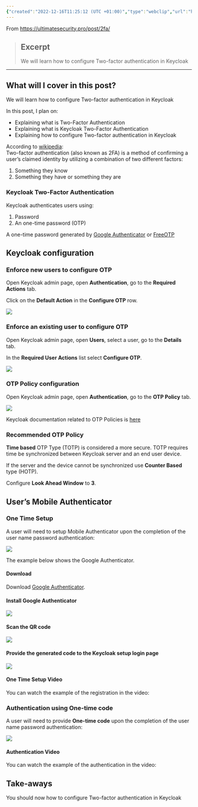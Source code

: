 ```yaml
---
{"created":"2022-12-16T11:25:12 (UTC +01:00)","type":"webclip","url":"https://ultimatesecurity.pro/post/2fa/","author":"ultimatesecurity","dg-publish":true,"topics":["Keycloak"],"permalink":"/sys-admin/keycloak/otp-two-factor-authentication-with-keycloak/","dgPassFrontmatter":true}
---
```


From https://ultimatesecurity.pro/post/2fa/


> ## Excerpt
> We will learn how to configure Two-factor authentication in Keycloak

---
## What will I cover in this post?

We will learn how to configure Two-factor authentication in Keycloak

In this post, I plan on:

-   Explaining what is Two-Factor Authentication
-   Explaining what is Keycloak Two-Factor Authentication
-   Explaining how to configure Two-factor authentication in Keycloak

According to [wikipedia](https://en.wikipedia.org/wiki/Two-step_verification):  
Two-factor authentication (also known as 2FA) is a method of confirming a user’s claimed identity by utilizing a combination of two different factors:

1.  Something they know
2.  Something they have or something they are

### Keycloak Two-Factor Authentication

Keycloak authenticates users using:

1.  Password
2.  An one-time password (OTP)

A one-time password generated by [Google Authenticator](https://en.wikipedia.org/wiki/Google_Authenticator) or [FreeOTP](https://en.wikipedia.org/wiki/FreeOTP)

## Keycloak configuration

### Enforce new users to configure OTP

Open Keycloak admin page, open **Authentication**, go to the **Required Actions** tab.

Click on the **Default Action** in the **Configure OTP** row.

![](https://ultimatesecurity.pro/img/otp-configuration.JPG)

### Enforce an existing user to configure OTP

Open Keycloak admin page, open **Users**, select a user, go to the **Details** tab.

In the **Required User Actions** list select **Configure OTP**.

![](https://ultimatesecurity.pro/img/otp-configuration-users.jpg)

### OTP Policy configuration

Open Keycloak admin page, open **Authentication**, go to the **OTP Policy** tab.

![](https://ultimatesecurity.pro/img/otp-configuration-policy.jpg)

Keycloak documentation related to OTP Policies is [here](https://www.keycloak.org/docs/3.3/server_admin/topics/authentication/otp-policies.html)  

### Recommended OTP Policy

**Time based** OTP Type (TOTP) is considered a more secure. TOTP requires time be synchronized between Keycloak server and an end user device.

If the server and the device cannot be synchronized use **Counter Based** type (HOTP).

Configure **Look Ahead Window** to **3**.

## User’s Mobile Authenticator

### One Time Setup

A user will need to setup Mobile Authenticator upon the completion of the user name password authentication:

![](https://ultimatesecurity.pro/img/otp-configuration-mobile.jpg)

The example below shows the Google Authenticator.

#### Download

Download [Google Authenticator](https://play.google.com/store/apps/details?id=com.google.android.apps.authenticator2&hl=en).

#### Install Google Authenticator

![](https://ultimatesecurity.pro/img/otp-mobile-1.png)

#### Scan the QR code

![](https://ultimatesecurity.pro/img/otp-mobile-2.png)

#### Provide the generated code to the Keycloak setup login page

![](https://ultimatesecurity.pro/img/otp-mobile-3.png)

#### One Time Setup Video

You can watch the example of the registration in the video:

### Authentication using One-time code

A user will need to provide **One-time code** upon the completion of the user name password authentication:

![](https://ultimatesecurity.pro/img/otp-configuration-mobile-2.jpg)

#### Authentication Video

You can watch the example of the authentication in the video:

## Take-aways

You should now how to configure Two-factor authentication in Keycloak
